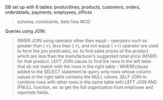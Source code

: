 DB set up with 8 tables: productlines, products, customers, orders, orderdetails, payments, employees, offices
> schema, constraints, data files
> MCD

Queries using JOIN:

> INNER JOIN using operator other than equal - operators such as greater than ( >), less than ( <), and not-equal ( <>) operator are used to form the join predicates, ex: to find sales prices of the product which are less than the manufacturer’s suggested retail price (MSRP) for that product.
> LEFT JOIN clause to find the rows in the left table that do not match with the rows in the right table - WHEREclause added to the SELECT statement to query only rows whose column values in the right table contains the NULL values.
> SELF JOIN to combine rows with other rows in the same table with LEFT JOIN AND IFNULL function, ex: to get the full organization from employee and reportsto fields.

